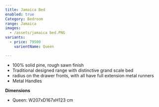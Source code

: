 ```yaml
---
title: Jamaica Bed
enabled: true
Category: Bedroom
range: Jamaica
images:
  - /assets/jamaica bed.PNG
variants:
  - price: 79500
    varientName: Queen

---
```

* 100% solid pine, rough sawn finish
* Traditional designed range with distinctive grand scale bed
* radius on the drawer fronts, with all have full extension metal runners
* Metal Handles

**Dimensions**
* Queen: W207xD167xH123 cm